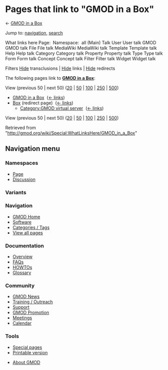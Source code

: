 <div id="mw-page-base" class="noprint">

</div>

<div id="mw-head-base" class="noprint">

</div>

<div id="content" class="mw-body" role="main">

<span id="top"></span>

<div id="mw-js-message" style="display:none;">

</div>



# <span dir="auto">Pages that link to "GMOD in a Box"</span>

<div id="bodyContent">

<div id="contentSub">

← [GMOD in a Box](/wiki/GMOD_in_a_Box "GMOD in a Box")

</div>

<div id="jump-to-nav" class="mw-jump">

Jump to: [navigation](#mw-navigation), [search](#p-search)

</div>

<div id="mw-content-text">

What links here Page:  Namespace:  all (Main) Talk User User talk GMOD
GMOD talk File File talk MediaWiki MediaWiki talk Template Template talk
Help Help talk Category Category talk Property Property talk Type Type
talk Form Form talk Concept Concept talk Filter Filter talk Widget
Widget talk

Filters
[Hide](/mediawiki/index.php?title=Special:WhatLinksHere/GMOD_in_a_Box&hidetrans=1 "Special:WhatLinksHere/GMOD in a Box")
transclusions \|
[Hide](/mediawiki/index.php?title=Special:WhatLinksHere/GMOD_in_a_Box&hidelinks=1 "Special:WhatLinksHere/GMOD in a Box")
links \|
[Hide](/mediawiki/index.php?title=Special:WhatLinksHere/GMOD_in_a_Box&hideredirs=1 "Special:WhatLinksHere/GMOD in a Box")
redirects

The following pages link to **[GMOD in a
Box](/wiki/GMOD_in_a_Box "GMOD in a Box")**:

View (previous 50 \| next 50)
([20](/mediawiki/index.php?title=Special:WhatLinksHere/GMOD_in_a_Box&limit=20 "Special:WhatLinksHere/GMOD in a Box")
\|
[50](/mediawiki/index.php?title=Special:WhatLinksHere/GMOD_in_a_Box&limit=50 "Special:WhatLinksHere/GMOD in a Box")
\|
[100](/mediawiki/index.php?title=Special:WhatLinksHere/GMOD_in_a_Box&limit=100 "Special:WhatLinksHere/GMOD in a Box")
\|
[250](/mediawiki/index.php?title=Special:WhatLinksHere/GMOD_in_a_Box&limit=250 "Special:WhatLinksHere/GMOD in a Box")
\|
[500](/mediawiki/index.php?title=Special:WhatLinksHere/GMOD_in_a_Box&limit=500 "Special:WhatLinksHere/GMOD in a Box"))

- [GMOD in a Box](/wiki/GMOD_in_a_Box "GMOD in a Box") ‎
  <span class="mw-whatlinkshere-tools">([←
  links](/mediawiki/index.php?title=Special:WhatLinksHere&target=GMOD+in+a+Box "Special:WhatLinksHere"))</span>
- [Box](/mediawiki/index.php?title=Box&redirect=no "Box") (redirect
  page) ‎ <span class="mw-whatlinkshere-tools">([←
  links](/mediawiki/index.php?title=Special:WhatLinksHere&target=Box "Special:WhatLinksHere"))</span>
  - [Category:GMOD virtual
    server](/wiki/Category:GMOD_virtual_server "Category:GMOD virtual server")
    ‎ <span class="mw-whatlinkshere-tools">([←
    links](/mediawiki/index.php?title=Special:WhatLinksHere&target=Category%3AGMOD+virtual+server "Special:WhatLinksHere"))</span>

View (previous 50 \| next 50)
([20](/mediawiki/index.php?title=Special:WhatLinksHere/GMOD_in_a_Box&limit=20 "Special:WhatLinksHere/GMOD in a Box")
\|
[50](/mediawiki/index.php?title=Special:WhatLinksHere/GMOD_in_a_Box&limit=50 "Special:WhatLinksHere/GMOD in a Box")
\|
[100](/mediawiki/index.php?title=Special:WhatLinksHere/GMOD_in_a_Box&limit=100 "Special:WhatLinksHere/GMOD in a Box")
\|
[250](/mediawiki/index.php?title=Special:WhatLinksHere/GMOD_in_a_Box&limit=250 "Special:WhatLinksHere/GMOD in a Box")
\|
[500](/mediawiki/index.php?title=Special:WhatLinksHere/GMOD_in_a_Box&limit=500 "Special:WhatLinksHere/GMOD in a Box"))

</div>

<div class="printfooter">

Retrieved from
"<http://gmod.org/wiki/Special:WhatLinksHere/GMOD_in_a_Box>"

</div>

<div id="catlinks" class="catlinks catlinks-allhidden">

</div>

<div class="visualClear">

</div>

</div>

</div>

<div id="mw-navigation">

## Navigation menu

<div id="mw-head">



<div id="left-navigation">

<div id="p-namespaces" class="vectorTabs" role="navigation"
aria-labelledby="p-namespaces-label">

### Namespaces

- <span id="ca-nstab-main"><a href="/wiki/GMOD_in_a_Box" accesskey="c"
  title="View the content page [c]">Page</a></span>
- <span id="ca-talk"><a
  href="/mediawiki/index.php?title=Talk:GMOD_in_a_Box&amp;action=edit&amp;redlink=1"
  accesskey="t"
  title="Discussion about the content page [t]">Discussion</a></span>

</div>

<div id="p-variants" class="vectorMenu emptyPortlet" role="navigation"
aria-labelledby="p-variants-label">

### 

### Variants[](#)

<div class="menu">

</div>

</div>

</div>

<div id="right-navigation">





</div>



</div>

</div>

</div>

<div id="mw-panel">

<div id="p-logo" role="banner">

<a href="/wiki/Main_Page"
style="background-image: url(http://gmod.org/images/GMOD-cogs.png);"
title="Visit the main page"></a>

</div>

<div id="p-Navigation" class="portal" role="navigation"
aria-labelledby="p-Navigation-label">

### Navigation

<div class="body">

- <span id="n-GMOD-Home">[GMOD Home](/wiki/Main_Page)</span>
- <span id="n-Software">[Software](/wiki/GMOD_Components)</span>
- <span id="n-Categories-.2F-Tags">[Categories /
  Tags](/wiki/Categories)</span>
- <span id="n-View-all-pages">[View all
  pages](/wiki/Special:AllPages)</span>

</div>

</div>

<div id="p-Documentation" class="portal" role="navigation"
aria-labelledby="p-Documentation-label">

### Documentation

<div class="body">

- <span id="n-Overview">[Overview](/wiki/Overview)</span>
- <span id="n-FAQs">[FAQs](/wiki/Category:FAQ)</span>
- <span id="n-HOWTOs">[HOWTOs](/wiki/Category:HOWTO)</span>
- <span id="n-Glossary">[Glossary](/wiki/Glossary)</span>

</div>

</div>

<div id="p-Community" class="portal" role="navigation"
aria-labelledby="p-Community-label">

### Community

<div class="body">

- <span id="n-GMOD-News">[GMOD News](/wiki/GMOD_News)</span>
- <span id="n-Training-.2F-Outreach">[Training /
  Outreach](/wiki/Training_and_Outreach)</span>
- <span id="n-Support">[Support](/wiki/Support)</span>
- <span id="n-GMOD-Promotion">[GMOD
  Promotion](/wiki/GMOD_Promotion)</span>
- <span id="n-Meetings">[Meetings](/wiki/Meetings)</span>
- <span id="n-Calendar">[Calendar](/wiki/Calendar)</span>

</div>

</div>

<div id="p-tb" class="portal" role="navigation"
aria-labelledby="p-tb-label">

### Tools

<div class="body">

- <span id="t-specialpages"><a href="/wiki/Special:SpecialPages" accesskey="q"
  title="A list of all special pages [q]">Special pages</a></span>
- <span id="t-print"><a
  href="/mediawiki/index.php?title=Special:WhatLinksHere/GMOD_in_a_Box&amp;printable=yes"
  rel="alternate" accesskey="p"
  title="Printable version of this page [p]">Printable version</a></span>

</div>

</div>

</div>

</div>

<div id="footer" role="contentinfo">

- <span id="footer-places-about">[About
  GMOD](/wiki/GMOD:About "GMOD:About")</span>

<!-- -->






</div>
